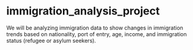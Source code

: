 # immigration_analysis_project
We will be analyzing immigration data to show changes in immigration trends based on nationality, port of entry, age, income, and immigration status (refugee or asylum seekers).
